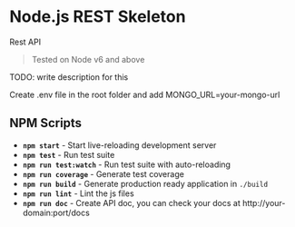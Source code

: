 # Node.js REST Skeleton
Rest API

> Tested on Node v6 and above

TODO: write description for this

Create .env file in the root folder and add MONGO_URL=your-mongo-url

## NPM Scripts

- **`npm start`** - Start live-reloading development server
- **`npm test`** - Run test suite
- **`npm run test:watch`** - Run test suite with auto-reloading
- **`npm run coverage`** - Generate test coverage
- **`npm run build`** - Generate production ready application in `./build`
- **`npm run lint`** - Lint the js files
- **`npm run doc`** - Create API doc, you can check your docs at http://your-domain:port/docs
